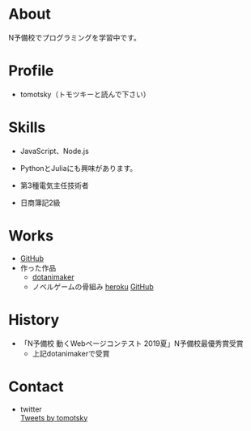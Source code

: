# About
N予備校でプログラミングを学習中です。

# Profile
- tomotsky（トモツキーと読んで下さい）

# Skills
- JavaScript、Node.js
- PythonとJuliaにも興味があります。

- 第3種電気主任技術者
- 日商簿記2級

# Works
- [GitHub](https://github.com/tomotsky)
- 作った作品
  - [dotanimaker](https://github.com/tomotsky/dotanimaker)
  - ノベルゲームの骨組み
    [heroku]() [GitHub](https://github.com/tomotsky/novelge)

# History
- 「N予備校 動くWebページコンテスト 2019夏」N予備校最優秀賞受賞
  - 上記dotanimakerで受賞

# Contact
- twitter<br>
<a class="twitter-timeline" data-width="300" data-height="400" data-theme="dark" href="https://twitter.com/tomotsky?ref_src=twsrc%5Etfw">Tweets by tomotsky</a> <script async src="https://platform.twitter.com/widgets.js" charset="utf-8"></script>
